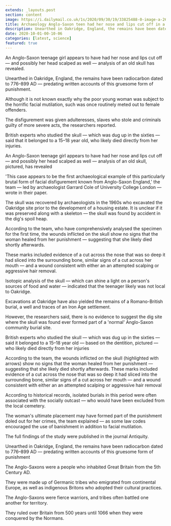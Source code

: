 ```yaml
---
extends: _layouts.post
section: content
image: https://i.dailymail.co.uk/1s/2020/09/30/19/33825488-0-image-a-26_1601490992677.jpg 
title: Archaeology Anglo-Saxon teen had her nose and lips cut off in a gruesome punishment 
description: Unearthed in Oakridge, England, the remains have been dated back to around 776-899 AD - predating written accounts of this gruesome form of punishment. 
date: 2020-10-01-00-10-06 
categories: [latest, science] 
featured: true 
--- 
```

An Anglo-Saxon teenage girl appears to have had her nose and lips cut off — and possibly her head scalped as well — analysis of an old skull has revealed.

Unearthed in Oakridge, England, the remains have been radiocarbon dated to 776–899 AD — predating written accounts of this gruesome form of punishment.

Although it is not known exactly why the poor young woman was subject to the horrific facial mutilation, such was once routinely meted out to female offenders.

The disfigurement was given adulteresses, slaves who stole and criminals guilty of more severe acts, the researchers reported. 

British experts who studied the skull — which was dug up in the sixties — said that it belonged to a 15–18 year old, who likely died directly from her injuries.

An Anglo-Saxon teenage girl appears to have had her nose and lips cut off — and possibly her head scalped as well — analysis of an old skull, pictured, has revealed

'This case appears to be the first archaeological example of this particularly brutal form of facial disfigurement known from Anglo-Saxon England,' the team — led by archaeologist Garrard Cole of University College London — wrote in their paper.

The skull was recovered by archaeologists in the 1960s who excavated the Oakridge site prior to the development of a housing estate. It is unclear if it was preserved along with a skeleton — the skull was found by accident in the dig's spoil heap.

According to the team, who have comprehensively analysed the specimen for the first time, the wounds inflicted on the skull show no signs that the woman healed from her punishment — suggesting that she likely died shortly afterwards.

These marks included evidence of a cut across the nose that was so deep it had sliced into the surrounding bone, similar signs of a cut across her mouth — and a wound consistent with either an an attempted scalping or aggressive hair removal. 

Isotopic analysis of the skull — which can shine a light on a person's sources of food and water — indicated that the teenager likely was not local to Oakridge. 

Excavations at Oakridge have also yielded the remains of a Romano-British burial, a well and traces of an Iron Age settlement.

However, the researchers said, there is no evidence to suggest the dig site where the skull was found ever formed part of a 'normal' Anglo-Saxon community burial site.

British experts who studied the skull — which was dug up in the sixties — said it belonged to a 15–18 year old — based on the dentition, pictured — who likely died directly from her injuries

According to the team, the wounds inflicted on the skull (highlighted with arrows) show no signs that the woman healed from her punishment — suggesting that she likely died shortly afterwards. These marks included evidence of a cut across the nose that was so deep it had sliced into the surrounding bone, similar signs of a cut across her mouth — and a wound consistent with either an an attempted scalping or aggressive hair removal

According to historical records, isolated burials in this period were often associated with the socially outcast — who would have been excluded from the local cemetery.

The woman's ultimate placement may have formed part of the punishment doled out for her crimes, the team explained — as some law codes encouraged the use of banishment in addition to facial mutilation.

The full findings of the study were published in the journal Antiquity. 

Unearthed in Oakridge, England, the remains have been radiocarbon dated to 776–899 AD — predating written accounts of this gruesome form of punishment



The Anglo-Saxons were a people who inhabited Great Britain from the 5th Century AD. 

They were made up of Germanic tribes who emigrated from continental Europe, as well as indigenous Britons who adopted their cultural practices.

The Anglo-Saxons were fierce warriors, and tribes often battled one another for territory.

They ruled over Britain from 500 years until 1066 when they were conquered by the Normans.



